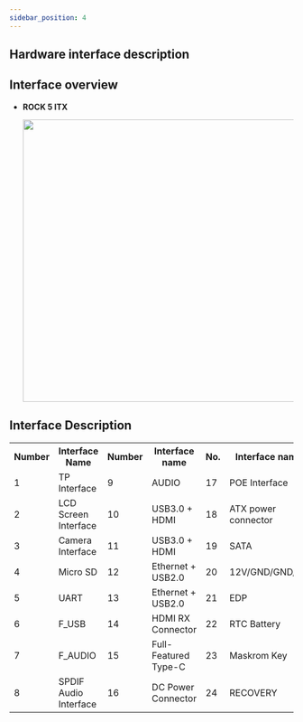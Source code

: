 ```yaml
---
sidebar_position: 4
---
```


## Hardware interface description

## Interface overview

- **ROCK 5 ITX**

  <img src="/img/rock5itx/rock5itx-real.webp" width="500" />

## Interface Description

<table
  <tr>
    <th>Number</th>
    <th>Interface Name</th>
    <th>Number</th>
    <th>Interface name</th>
    <th>No.</th>
    <th>Interface name</th>
    <th>No.</th>
    <th>Interface Name</th>
  </tr>
  <tr>
    <td>1</td>
    <td>TP Interface</td>
    <td>9</td>
    <td>AUDIO</td>
    <td>17</td>
    <td>POE Interface</td>
    <td>25</td>
    <td>PCIE M KEY</td>
  </td>
  <tr>
    <td>2</td>
    <td>LCD Screen Interface</td>
    <td>10</td>
    <td>USB3.0 + HDMI</td>
    <td>18</td>
    <td>ATX power connector</td>
    <td>26</td>
    <td>PCIE E KEY</td>
  </td>
  <tr>
    <td>3</td>
    <td>Camera Interface</td>
    <td>11</td>
    <td>USB3.0 + HDMI</td>
    <td>19</td>
    <td>SATA</td>
    <td>27</td>
    <td>RK3588 CPU</td>
  </td>
  <tr>
    <td>4</td>
    <td>Micro SD</td>
    <td>12</td>
    <td>Ethernet + USB2.0</td>
    <td>20</td>
    <td>12V/GND/GND/5V</td>
    <td>28</td>
    <td>LPDDR5</td>
  </td>
  <tr>
    <td>5</td>
    <td>UART</td>
    <td>13</td>
    <td>Ethernet + USB2.0</td>
    <td>21</td>
    <td>EDP</td>
    <td>29</td>
    <td>FAN Interface</td>
  </tr>
  <tr>
    <td>6</td>
    <td>F_USB</td>
    <td>14</td>
    <td>HDMI RX Connector</td>
    <td>22</td>
    <td>RTC Battery</td>
  </tr>
  <tr>
    <td>7</td>
    <td>F_AUDIO</td>
    <td>15</td>
    <td>Full-Featured Type-C</td>
    <td>23</td>
    <td>Maskrom Key</td>
  </td> <td>23</td> <td>Maskrom Key</td> </tr>
  <tr>
    <td>8</td>
    <td>SPDIF Audio Interface</td>
    <td>16</td>
    <td>DC Power Connector</td>
    <td>24</td>
    <td>RECOVERY</td>
  </tr>
</table>
